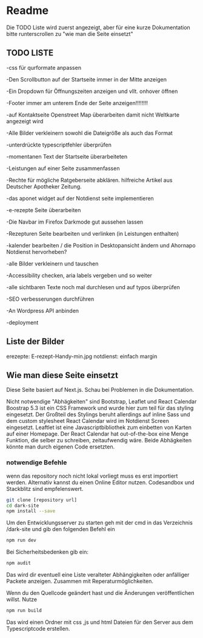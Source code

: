 # Readme
Die TODO Liste wird zuerst angezeigt, aber für eine kurze Dokumentation bitte runterscrollen zu "wie man die Seite einsetzt"

## TODO LISTE

-css für qurformate anpassen

-Den Scrollbutton auf der Startseite immer in der Mitte anzeigen

-Ein Dropdown für Öffnungszeiten anzeigen und vllt. onhover öffnen

-Footer immer am unterem Ende der Seite anzeigen!!!!!!!!

-auf Kontaktseite Openstreet Map überarbeiten damit nicht Weltkarte angezeigt wird

-Alle Bilder verkleinern sowohl die Dateigröße als auch das Format

-unterdrückte typescriptfehler überprüfen

-momentanen Text der Startseite überarbeiteten

-Leistungen auf einer Seite zusammenfassen

-Rechte für mögliche Ratgeberseite abklären. hilfreiche Artikel aus Deutscher Apotheker Zeitung.

-das aponet widget auf der Notdienst seite implementieren

-e-rezepte Seite überarbeiten

-Die Navbar im Firefox Darkmode gut aussehen lassen

-Rezepturen Seite bearbeiten und verlinken (in Leistungen enthalten)

-kalender bearbeiten / die Position in Desktopansicht ändern und Ahornapo Notdienst hervorheben? 

-alle Bilder verkleinern und tauschen

-Accessibility checken, aria labels vergeben und so weiter

-alle sichtbaren Texte noch mal durchlesen und auf typos überprüfen

-SEO verbesserungen durchführen

-An Wordpress API anbinden

-deployment

## Liste der Bilder
erezepte: E-rezept-Handy-min.jpg
notdienst: einfach margin

## Wie man diese Seite einsetzt

Diese Seite basiert auf Next.js. Schau bei Problemen in die Dokumentation.

Nicht notwendige "Abhägkeiten" sind Bootstrap, Leaflet und React Calendar
Boostrap 5.3 ist ein CSS Framework und wurde hier zum teil für das styling eingesetzt. Der Großteil des Stylings beruht allerdings auf inline Sass und dem custom stylesheet
React Calendar wird im Notdienst Screen eingesetzt. Leaftlet ist eine Javascriptbibliothek zum einbetten von Karten auf einer Homepage.  Der React Calendar hat out-of-the-box eine Menge Funktion, die selber zu schreiben, zeitaufwendig wäre.
Beide Abhägkeiten könnte man durch eigenen Code ersetzten.

### notwendige Befehle

wenn das repository noch nicht lokal vorliegt muss es erst importiert werden.
Alternativ kannst du einen Online Editor nutzen. Codesandbox und Stackblitz sind empfelenswert.

```sh
git clone [repository url]
cd dark-site
npm install --save
```

Um den Entwicklungsserver zu starten geh mit der cmd in das Verzeichnis /dark-site und gib den folgenden Befehl ein

```sh
npm run dev
```

Bei Sicherheitsbedenken gib ein:

```sh
npm audit
```

Das wird dir eventuell eine Liste veralteter Abhängigkeiten oder anfälliger Packete anzeigen. Zusammen mit Reperaturmöglichkeiten.

Wenn du den Quellcode geändert hast und die Änderungen veröffentlichen willst. Nutze

```sh
npm run build
```

Das wird einen Ordner mit css ,js und html Dateien für den Server aus dem Typescriptcode erstellen.
